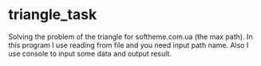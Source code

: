# triangle_task
Solving the problem of the triangle for softheme.com.ua (the max path).
In this program I use reading from file and you need input path name. Also I use console to input some data and output result.
